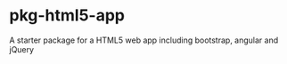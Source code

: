 pkg-html5-app
=============

A starter package for a HTML5 web app including bootstrap, angular and jQuery
